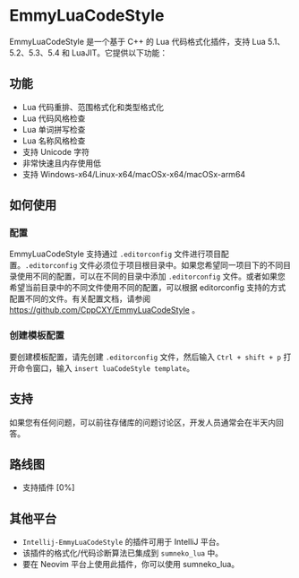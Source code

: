 # EmmyLuaCodeStyle


EmmyLuaCodeStyle 是一个基于 C++ 的 Lua 代码格式化插件，支持 Lua 5.1、5.2、5.3、5.4 和 LuaJIT。它提供以下功能：

## 功能

- Lua 代码重排、范围格式化和类型格式化
- Lua 代码风格检查
- Lua 单词拼写检查
- Lua 名称风格检查
- 支持 Unicode 字符
- 非常快速且内存使用低
- 支持 Windows-x64/Linux-x64/macOSx-x64/macOSx-arm64

## 如何使用

### 配置

EmmyLuaCodeStyle 支持通过 `.editorconfig` 文件进行项目配置。`.editorconfig` 文件必须位于项目根目录中。如果您希望同一项目下的不同目录使用不同的配置，可以在不同的目录中添加 `.editorconfig` 文件。或者如果您希望当前目录中的不同文件使用不同的配置，可以根据 editorconfig 支持的方式配置不同的文件。有关配置文档，请参阅 https://github.com/CppCXY/EmmyLuaCodeStyle 。

### 创建模板配置

要创建模板配置，请先创建 `.editorconfig` 文件，然后输入 `Ctrl + shift + p` 打开命令窗口，输入 `insert luaCodeStyle template`。

## 支持

如果您有任何问题，可以前往存储库的问题讨论区，开发人员通常会在半天内回答。

## 路线图

- 支持插件 [0%]

## 其他平台

- `Intellij-EmmyLuaCodeStyle` 的插件可用于 IntelliJ 平台。
- 该插件的格式化/代码诊断算法已集成到 `sumneko_lua` 中。
- 要在 Neovim 平台上使用此插件，你可以使用 sumneko_lua。
